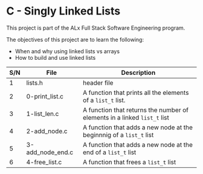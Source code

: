 # C - Singly Linked Lists

This project is part of the ALx Full Stack Software Engineering program.

The objectives of this project are to learn the following:
- When and why using linked lists vs arrays
- How to build and use linked lists

| S/N | File | Description |
| --- | ---- | ----------- |
| 1 | lists.h | header file |
| 2 | 0-print_list.c | A function that prints all the elements of a `list_t` list.|
| 3 | 1-list_len.c | A function that returns the number of elements in a linked `list_t` list |
| 4 | 2-add_node.c | A function that adds a new node at the beginnnig of a `list_t` list |
| 5 | 3-add_node_end.c | A function that adds a new node at the end of a `list_t` list |
| 6 | 4-free_list.c | A function that frees a `list_t` list |
